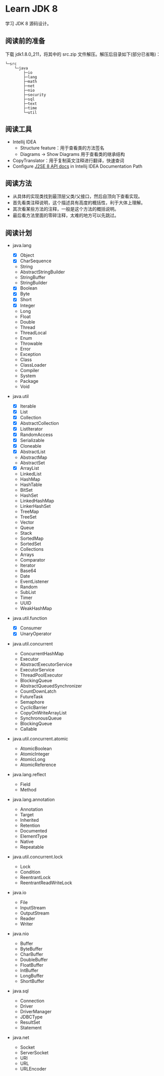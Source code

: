 # Learn JDK 8
学习 JDK 8 源码设计。

## 阅读前的准备
下载 jdk1.8.0_211，将其中的 src.zip 文件解压。解压后目录如下(部分已省略)：
```
└─src
    └─java
        ├─io
        ├─lang
        ├─math
        ├─net
        ├─nio
        ├─security
        ├─sql
        ├─text
        ├─time
        └─util
```

## 阅读工具
- Intellij IDEA
  - Structure feature：用于查看类的方法签名
  - Diagrams -> Show Diagrams 用于查看类的继承结构
- CopyTranslator：用于复制英文注释进行翻译，快速查词
- Configure [J2SE 8 API docs](https://docs.oracle.com/javase/8/docs/api/) in Intellij IDEA Documentation Path

## 阅读方法
- 从具体的实现类找到最顶层父类/父接口，然后自顶向下查看实现。
- 首先看类注释说明，这个描述具有高度的概括性，利于大体上理解。
- 其次看某些方法的注释，一般是这个方法的概括说明。
- 最后看方法里面的零碎注释，太难的地方可以先跳过。
 
## 阅读计划
- java.lang
  - [x] Object
  - [x] CharSequence
  - String
  - AbstractStringBuilder
  - StringBuffer
  - StringBuilder
  - [x] Boolean
  - [x] Byte
  - [x] Short
  - [x] Integer
  - Long
  - Float
  - Double
  - Thread
  - ThreadLocal
  - Enum
  - Throwable
  - Error
  - Exception
  - Class
  - ClassLoader
  - Compiler
  - System
  - Package
  - Void
  
- java.util
  - [x] Iterable
  - [x] List
  - [x] Collection
  - [x] AbstractCollection
  - [x] ListIterator
  - [x] RandomAccess
  - [x] Serializable
  - [x] Cloneable
  - [x] AbstractList
  - AbstractMap
  - AbstractSet
  - [x] ArrayList
  - LinkedList
  - HashMap
  - HashTable
  - BitSet
  - HashSet
  - LinkedHashMap
  - LinkerHashSet
  - TreeMap
  - TreeSet
  - Vector
  - Queue
  - Stack
  - SortedMap
  - SortedSet
  - Collections
  - Arrays
  - Comparator
  - Iterator
  - Base64
  - Date
  - EventListener
  - Random
  - SubList
  - Timer
  - UUID
  - WeakHashMap
  
- java.util.function
  - [x] Consumer
  - [x] UnaryOperator
  
- java.util.concurrent
  - ConcurrentHashMap
  - Executor
  - AbstractExecutorService
  - ExecutorService
  - ThreadPoolExecutor
  - BlockingQueue
  - AbstractQueuedSynchronizer
  - CountDownLatch
  - FutureTask
  - Semaphore
  - CyclicBarrier
  - CopyOnWriteArrayList
  - SynchronousQueue
  - BlockingQueue
  - Callable
  
- java.util.concurrent.atomic
  - AtomicBoolean
  - AtomicInteger
  - AtomicLong
  - AtomicReference
- java.lang.reflect
  - Field
  - Method
 
- java.lang.annotation
  - Annotation
  - Target
  - Inherited
  - Retention
  - Documented
  - ElementType
  - Native
  - Repeatable
  
- java.util.concurrent.lock
  - Lock
  - Condition
  - ReentrantLock
  - ReentrantReadWriteLock
  
- java.io
  - File
  - InputStream
  - OutputStream
  - Reader
  - Writer
  
- java.nio
  - Buffer
  - ByteBuffer
  - CharBuffer
  - DoubleBuffer
  - FloatBuffer
  - IntBuffer
  - LongBuffer
  - ShortBuffer
  
- java.sql
  - Connection
  - Driver
  - DriverManager
  - JDBCType
  - ResultSet
  - Statement
  
- java.net
  - Socket
  - ServerSocket
  - URI
  - URL
  - URLEncoder
